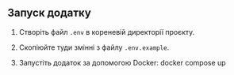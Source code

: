 ## Запуск додатку

1. Створіть файл `.env` в кореневій директорії проєкту.
2. Скопіюйте туди змінні з файлу `.env.example`.

3. Запустіть додаток за допомогою Docker: docker compose up
